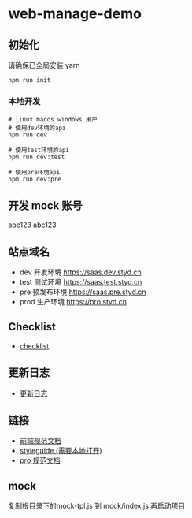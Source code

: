 # web-manage-demo

## 初始化

请确保已全局安装 yarn

```
npm run init
```

### 本地开发

```shell
# linux macos windows 用户
# 使用dev环境的api
npm run dev

# 使用test环境的api
npm run dev:test

# 使用pre环境api
npm run dev:pre
```

## 开发 mock 账号

abc123
abc123

## 站点域名

- dev 开发环境 https://saas.dev.styd.cn
- test 测试环境 https://saas.test.styd.cn
- pre 预发布环境 https://saas.pre.styd.cn
- prod 生产环境 https://pro.styd.cn

## Checklist
* [checklist](https://gitlab.styd.cn/fe/saas/web/wikis/checklist)

## 更新日志
* [更新日志](https://gitlab.styd.cn/fe/saas/web/wikis/%E6%9B%B4%E6%96%B0%E6%97%A5%E5%BF%97)

## 链接
* [前端规范文档](https://www.tapd.cn/33239975/markdown_wikis/?#1133239975001000607)
* [styleguide (需要本地打开)](http://localhost:8060/styleguide)
* [pro 规范文档](https://gitlab.styd.cn/fe/saas/web/wikis/%E8%A7%84%E8%8C%83/1.%E4%BB%8B%E7%BB%8D)


## mock

复制根目录下的mock-tpl.js 到 mock/index.js 再启动项目
